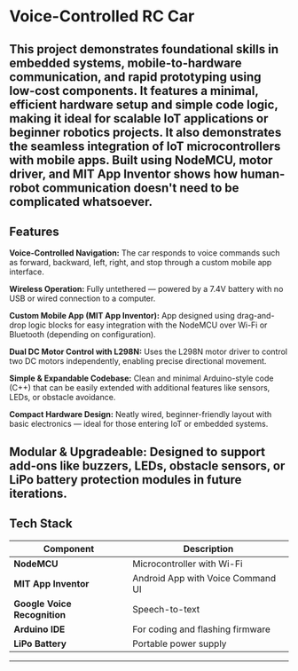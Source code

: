 #  Voice-Controlled RC Car
This project demonstrates foundational skills in embedded systems, mobile-to-hardware communication, and rapid prototyping using low-cost components. It features a minimal, efficient hardware setup and simple code logic, making it ideal for scalable IoT applications or beginner robotics projects. It also demonstrates the seamless integration of IoT microcontrollers with mobile apps. Built using NodeMCU, motor driver, and MIT App Inventor shows how human-robot communication doesn't need to be complicated whatsoever.
---

##  Features

**Voice-Controlled Navigation:**
The car responds to voice commands such as forward, backward, left, right, and stop through a custom mobile app interface.

**Wireless Operation:**
Fully untethered — powered by a 7.4V battery with no USB or wired connection to a computer.

**Custom Mobile App (MIT App Inventor):**
App designed using drag-and-drop logic blocks for easy integration with the NodeMCU over Wi-Fi or Bluetooth (depending on configuration).

**Dual DC Motor Control with L298N:**
Uses the L298N motor driver to control two DC motors independently, enabling precise directional movement.

**Simple & Expandable Codebase:**
Clean and minimal Arduino-style code (C++) that can be easily extended with additional features like sensors, LEDs, or obstacle avoidance.

**Compact Hardware Design:**
Neatly wired, beginner-friendly layout with basic electronics — ideal for those entering IoT or embedded systems.

**Modular & Upgradeable:**
Designed to support add-ons like buzzers, LEDs, obstacle sensors, or LiPo battery protection modules in future iterations.
---

##  Tech Stack

| Component | Description |
|----------|-------------|
|  **NodeMCU** | Microcontroller with Wi-Fi |
|  **MIT App Inventor** | Android App with Voice Command UI |
|  **Google Voice Recognition** | Speech-to-text |
|  **Arduino IDE** | For coding and flashing firmware |
|  **LiPo Battery** | Portable power supply |


---




